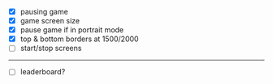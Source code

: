 - [x] pausing game
- [x] game screen size
- [x] pause game if in portrait mode
- [x] top & bottom borders at 1500/2000
- [ ] start/stop screens

---

- [ ] leaderboard?
